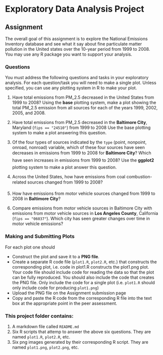 Exploratory Data Analysis Project
========================================================

Assignment
---------------

The overall goal of this assignment is to explore the National Emissions Inventory database and see what it say about fine particulate matter pollution in the United states over the 10-year period from 1999 to 2008. You may use any R package you want to support your analysis.

### Questions

You must address the following questions and tasks in your exploratory analysis. For each question/task you will need to make a single plot. Unless specified, you can use any plotting system in R to make your plot.

1. Have total emissions from PM\_2.5 decreased in the United States from 1999 to 2008? Using the **base** plotting system, make a plot showing the total PM\_2.5 emission from all sources for each of the years 1999, 2002, 2005, and 2008.

2. Have total emissions from PM\_2.5 decreased in the **Baltimore City**, Maryland (``fips == "24510"``) from 1999 to 2008 Use the base plotting system to make a plot answering this question.

3. Of the four types of sources indicated by the ``type`` (point, nonpoint, onroad, nonroad) variable, which of these four sources have seen decreases in emissions from 1999 to 2008 for **Baltimore City**? Which have seen increases in emissions from 1999 to 2008? Use the **ggplot2** plotting system to make a plot answer this question.

4. Across the United States, how have emissions from coal combustion-related sources changed from 1999 to 2008?

5. How have emissions from motor vehicle sources changed from 1999 to 2008 in **Baltimore City**?

6. Compare emissions from motor vehicle sources in Baltimore City with emissions from motor vehicle sources in **Los Angeles County**, California (``fips == "06037"``). Which city has seen greater changes over time in motor vehicle emissions?

### Making and Submitting Plots

For each plot one should

* Construct the plot and save it to a **PNG file**.
* Create a separate R code file (``plot1.R``, ``plot2.R``, etc.) that constructs the corresponding plot, i.e. code in plot1.R constructs the plot1.png plot. Your code file should include code for reading the data so that the plot can be fully reproduced. You should also include the code that creates the PNG file. Only include the code for a single plot (i.e. ``plot1.R`` should only include code for producing ``plot1.png``)
* Upload the PNG file on the Assignment submission page
* Copy and paste the R code from the corresponding R file into the text box at the appropriate point in the peer assessment.

### This project folder contains:

1. A markdown file called `README.md` 
2. Six R scripts that attemp to answer the above six questions. They are named ``plot1.R``, ``plot2.R``, etc. 
3. Six png images generated by their corresponding R script. They are named ``plot1.png``, ``plot2.png``, etc. 